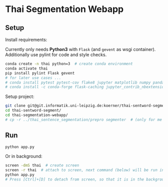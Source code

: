 Thai Segmentation Webapp
========================

## Setup

Install requirements:

Currently only needs **Python3** with `Flask` (and `gevent` as wsgi container). Additionally use pylint for code and style checks.

```bash
conda create -n thai python=3  # create conda environment
conda activate thai
pip install pylint Flask gevent
# for later use cases ...
# conda install pytest pytest-cov flake8 jupyter matplotlib numpy pandas tabulate  # optional, for later
# conda install -c conda-forge flask-caching jupyter_contrib_nbextensions cython  # optional, for later
```

Setup project:

```bash
git clone git@git.informatik.uni-leipzig.de:koerner/thai-sentword-segment.git
cd thai-sentword-segment/
cd thai-segmentation-webapp/
# cp -r ../thai_sentence_segmentation/prepro segmenter  # (only for me once)
```

## Run

```bash
python app.py
```

Or in background:

```bash
screen -dmS thai  # create screen
screen -r thai  # attach to screen, next command (below) will be run in screen
python app.py
# Press [Ctrl]+[D] to detach from screen, so that it is in the background
```
